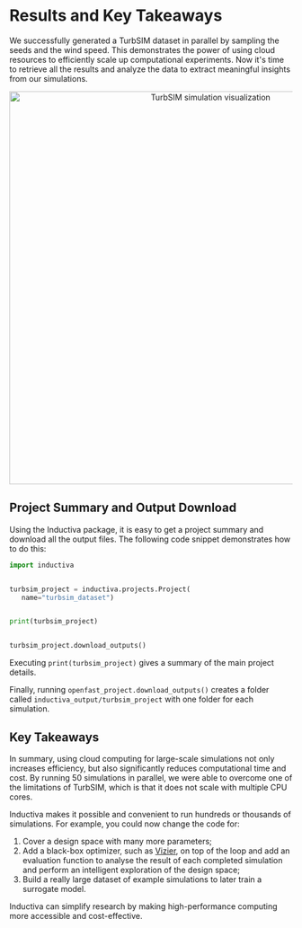 # Results and Key Takeaways
We successfully generated a TurbSIM dataset in parallel by sampling the seeds and the wind speed.
This demonstrates the power of using cloud resources to efficiently scale up computational experiments. 
Now it's time to retrieve all the results and analyze the data to extract meaningful insights from our simulations.

<p align="center"><img src="../../_static/turbsim_animation_30_fps.gif" alt="TurbSIM simulation visualization" width="700"></p>


## Project Summary and Output Download
Using the Inductiva package, it is easy to get a project summary and download all the output files. The following code snippet demonstrates how to do this:

```python
import inductiva


turbsim_project = inductiva.projects.Project(
   name="turbsim_dataset")


print(turbsim_project)


turbsim_project.download_outputs()
```


Executing `print(turbsim_project)` gives a summary of the main project details.

Finally, running `openfast_project.download_outputs()` creates a folder called `inductiva_output/turbsim_project` with one folder for each simulation.


## Key Takeaways
In summary, using cloud computing for large-scale simulations not only increases efficiency, but also significantly reduces computational time and cost. 
By running 50 simulations in parallel, we were able to overcome one of the limitations of TurbSIM, which is that it does not scale with multiple CPU cores.

Inductiva makes it possible and convenient to run hundreds or thousands of simulations. For example, you could now change the code for:

1. Cover a design space with many more parameters;
2. Add a black-box optimizer, such as [Vizier](https://github.com/google/vizier),
on top of the loop and add an evaluation function to analyse the result of each completed simulation and perform an intelligent exploration of the design space;
3. Build a really large dataset of example simulations to later train a surrogate model.

Inductiva can simplify research by making high-performance computing more accessible and cost-effective.
